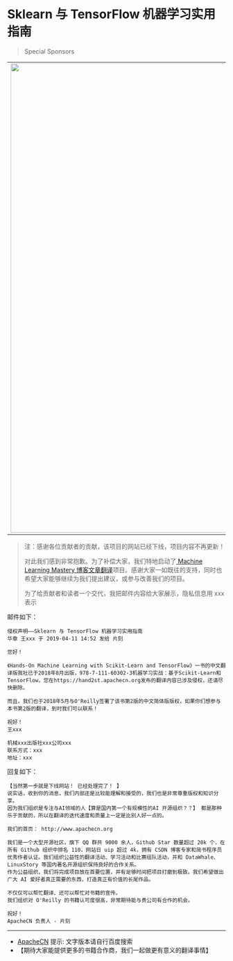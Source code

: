 # Sklearn 与 TensorFlow 机器学习实用指南

> Special Sponsors

<table>
      <tbody>
        <tr>
          <td align="center" valign="middle">
            <a href="https://coding.net/?utm_source=ApacheCN&utm_medium=banner&utm_campaign=march2019" target="_blank">
              <img width="1080" src="http://data.apachecn.org/img/SpecialSponsors/CodingNet.png">
            </a>
          </td>
      </tbody>
</table>

> 注：感谢各位贡献者的贡献，该项目的网站已经下线，项目内容不再更新！
> 
> 对此我们感到非常抱歉。为了补偿大家，我们特地启动了[ Machine Learning Mastery 博客文章翻译](https://github.com/apachecn/ml-mastery-zh)项目。感谢大家一如既往的支持，同时也希望大家能够继续为我们提出建议，或参与改善我们的项目。
> 
> 为了给贡献者和读者一个交代，我把邮件内容给大家展示，隐私信息用 xxx 表示

邮件如下：

```
侵权声明——Sklearn 与 TensorFlow 机器学习实用指南
华章 王xxx 于 2019-04-11 14:52 发给 片刻

您好！
 
《Hands-On Machine Learning with Scikit-Learn and TensorFlow》一书的中文翻译版我社已于2018年8月出版，978-7-111-60302-3机器学习实战：基于Scikit-Learn和TensorFlow，您在https://hand2st.apachecn.org发布的翻译内容已涉及侵权，还请尽快删除。
 
而且，我们也于2018年5月与O'Reilly签署了该书第2版的中文简体版版权，如果你们想参与本书第2版的翻译，到时我们可以联系！

祝好！
王xxx

机械xxx出版社xxx公司xxx
联系方式：xxx
地址：xxx
```

回复如下：

```
【当然第一步就是下线网站！ 已经处理完了！ 】
说实话，收到你的消息，我们内部还是比较能理解和接受的，我们也是非常尊重版权和知识分享。
因为我们组织是专注与AI领域的人【算是国内第一个有规模性的AI 开源组织？？】 都是那种乐于贡献的，所以在翻译的迭代速度和质量上一定是比别人好一点的。

我们的首页： http://www.apachecn.org 

我们是一个大型开源社区，旗下 QQ 群共 9000 余人，Github Star 数量超过 20k 个，在所有 Github 组织中排名 110，网站日 uip 超过 4k，拥有 CSDN 博客专家和简书程序员优秀作者认证。我们组织公益性的翻译活动、学习活动和比赛组队活动，并和 DataWhale、LinuxStory 等国内著名开源组织保持良好的合作关系。
作为公益组织，我们将完成项目放在首要位置，并有足够时间把项目打磨到极致。我们希望做出广大 AI 爱好者真正需要的东西，打造真正有价值的长尾作品。

不仅仅可以帮忙翻译、还可以帮忙对书籍的宣传。
我们组织对 O'Reilly 的书籍认可度很高，非常期待能与贵公司有合作的机会。

祝好！
ApacheCN 负责人 - 片刻
```

--- 

* [ApacheCN](http://www.apachecn.org) 提示: 文字版本请自行百度搜索
* 【期待大家能提供更多的书籍合作商，我们一起做更有意义的翻译事情】
